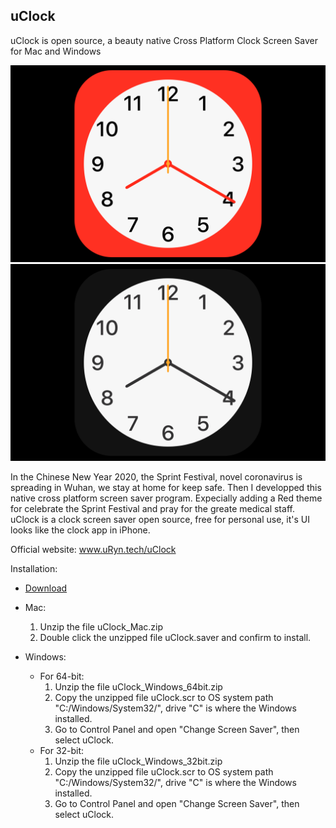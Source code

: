## uClock

uClock is open source, a beauty native Cross Platform Clock Screen Saver for Mac and Windows


![Image of uClock](uClock_img_R.png)![Image of uClock](uClock_img_B.png)

In the Chinese New Year 2020, the Sprint Festival, novel coronavirus is spreading in Wuhan, we stay at home for keep safe. Then I developped this native cross platform screen saver program. Expecially adding a Red theme for celebrate the Sprint Festival and pray for the greate medical staff. uClock is a clock screen saver open source, free for personal use, it's UI looks like the clock app in iPhone.

Official website: www.uRyn.tech/uClock

Installation:

* [Download](https://github.com/uRyn/uClock/releases)
* Mac:
  1. Unzip the file uClock_Mac.zip
  2. Double click the unzipped file uClock.saver and confirm to install.

* Windows:
  - For 64-bit:
    1. Unzip the file uClock_Windows_64bit.zip
    2. Copy the unzipped file uClock.scr to OS system path "C:/Windows/System32/", drive "C" is where the Windows installed.
    3. Go to Control Panel and open "Change Screen Saver", then select uClock.
  - For 32-bit:
    1. Unzip the file uClock_Windows_32bit.zip
    2. Copy the unzipped file uClock.scr to OS system path "C:/Windows/System32/", drive "C" is where the Windows installed.
    3. Go to Control Panel and open "Change Screen Saver", then select uClock.

